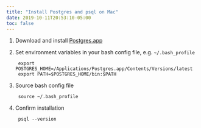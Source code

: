 ```yaml
---
title: "Install Postgres and psql on Mac"
date: 2019-10-11T20:53:10-05:00
toc: false
---
```


1. Download and install [Postgres.app](https://postgresapp.com/)
1. Set environment variables in your bash config file, e.g. `~/.bash_profile`

        export POSTGRES_HOME=/Applications/Postgres.app/Contents/Versions/latest
        export PATH=$POSTGRES_HOME/bin:$PATH

1. Source bash config file

        source ~/.bash_profile

1. Confirm installation

        psql --version
